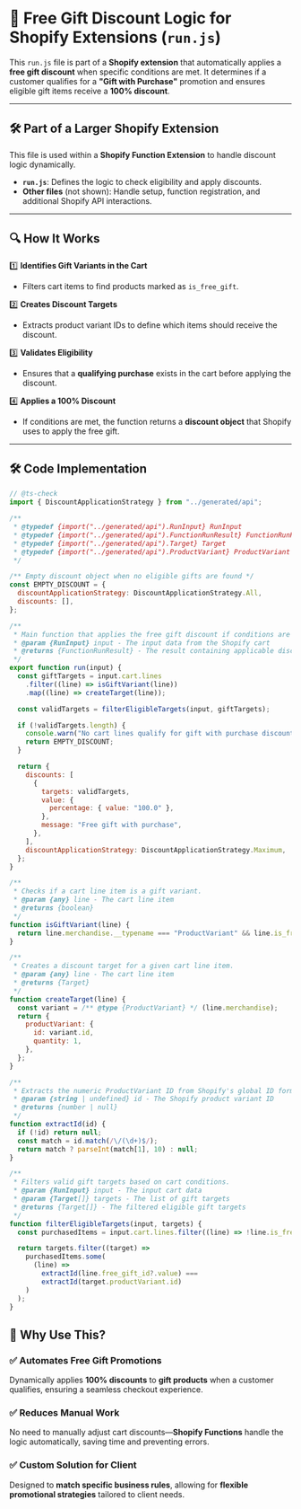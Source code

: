 # 🎁 Free Gift Discount Logic for Shopify Extensions (`run.js`)

This `run.js` file is part of a **Shopify extension** that automatically applies a **free gift discount** when specific conditions are met. It determines if a customer qualifies for a **"Gift with Purchase"** promotion and ensures eligible gift items receive a **100% discount**.

---

## 🛠 Part of a Larger Shopify Extension

This file is used within a **Shopify Function Extension** to handle discount logic dynamically.

- **`run.js`**: Defines the logic to check eligibility and apply discounts.
- **Other files** (not shown): Handle setup, function registration, and additional Shopify API interactions.

---

## 🔍 How It Works

1️⃣ **Identifies Gift Variants in the Cart**

- Filters cart items to find products marked as `is_free_gift`.

2️⃣ **Creates Discount Targets**

- Extracts product variant IDs to define which items should receive the discount.

3️⃣ **Validates Eligibility**

- Ensures that a **qualifying purchase** exists in the cart before applying the discount.

4️⃣ **Applies a 100% Discount**

- If conditions are met, the function returns a **discount object** that Shopify uses to apply the free gift.

---

## 🛠 Code Implementation

```js
// @ts-check
import { DiscountApplicationStrategy } from "../generated/api";

/**
 * @typedef {import("../generated/api").RunInput} RunInput
 * @typedef {import("../generated/api").FunctionRunResult} FunctionRunResult
 * @typedef {import("../generated/api").Target} Target
 * @typedef {import("../generated/api").ProductVariant} ProductVariant
 */

/** Empty discount object when no eligible gifts are found */
const EMPTY_DISCOUNT = {
  discountApplicationStrategy: DiscountApplicationStrategy.All,
  discounts: [],
};

/**
 * Main function that applies the free gift discount if conditions are met.
 * @param {RunInput} input - The input data from the Shopify cart
 * @returns {FunctionRunResult} - The result containing applicable discounts
 */
export function run(input) {
  const giftTargets = input.cart.lines
    .filter((line) => isGiftVariant(line))
    .map((line) => createTarget(line));

  const validTargets = filterEligibleTargets(input, giftTargets);

  if (!validTargets.length) {
    console.warn("No cart lines qualify for gift with purchase discount.");
    return EMPTY_DISCOUNT;
  }

  return {
    discounts: [
      {
        targets: validTargets,
        value: {
          percentage: { value: "100.0" },
        },
        message: "Free gift with purchase",
      },
    ],
    discountApplicationStrategy: DiscountApplicationStrategy.Maximum,
  };
}

/**
 * Checks if a cart line item is a gift variant.
 * @param {any} line - The cart line item
 * @returns {boolean}
 */
function isGiftVariant(line) {
  return line.merchandise.__typename === "ProductVariant" && line.is_free_gift;
}

/**
 * Creates a discount target for a given cart line item.
 * @param {any} line - The cart line item
 * @returns {Target}
 */
function createTarget(line) {
  const variant = /** @type {ProductVariant} */ (line.merchandise);
  return {
    productVariant: {
      id: variant.id,
      quantity: 1,
    },
  };
}

/**
 * Extracts the numeric ProductVariant ID from Shopify's global ID format.
 * @param {string | undefined} id - The Shopify product variant ID
 * @returns {number | null}
 */
function extractId(id) {
  if (!id) return null;
  const match = id.match(/\/(\d+)$/);
  return match ? parseInt(match[1], 10) : null;
}

/**
 * Filters valid gift targets based on cart conditions.
 * @param {RunInput} input - The input cart data
 * @param {Target[]} targets - The list of gift targets
 * @returns {Target[]} - The filtered eligible gift targets
 */
function filterEligibleTargets(input, targets) {
  const purchasedItems = input.cart.lines.filter((line) => !line.is_free_gift);

  return targets.filter((target) =>
    purchasedItems.some(
      (line) =>
        extractId(line.free_gift_id?.value) ===
        extractId(target.productVariant.id)
    )
  );
}
```

## 🎯 Why Use This?

### ✅ Automates Free Gift Promotions

Dynamically applies **100% discounts** to **gift products** when a customer qualifies, ensuring a seamless checkout experience.

### ✅ Reduces Manual Work

No need to manually adjust cart discounts—**Shopify Functions** handle the logic automatically, saving time and preventing errors.

### ✅ Custom Solution for Client

Designed to **match specific business rules**, allowing for **flexible promotional strategies** tailored to client needs.
